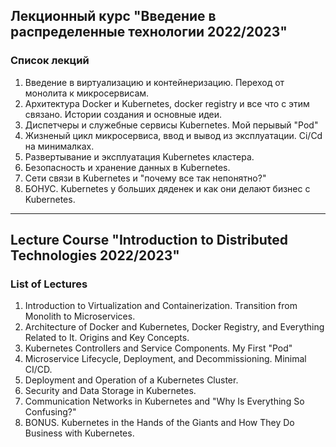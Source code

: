 ## Лекционный курс "Введение в распределенные технологии 2022/2023"
### Список лекций
1. Введение в виртуализацию и контейнеризацию. Переход от монолита к микросервисам.
2. Архитектура Docker и Kubernetes, docker registry и все что с этим связано. Истории создания и основные идеи.
3. Диспетчеры и служебные сервисы Kubernetes. Мой перывый "Pod"
4. Жизненый цикл микросервиса, ввод и вывод из эксплуатации. Ci/Cd на минималках.
5. Развертывание и эксплуатация Kubernetes кластера.
6. Безопасность и хранение данных в Kubernetes.
7. Сети связи в Kubernetes и "почему все так непонятно?"
8. БОНУС. Kubernetes у больших дяденек и как они делают бизнес с Kubernetes.


------



## Lecture Course "Introduction to Distributed Technologies 2022/2023"
### List of Lectures

1. Introduction to Virtualization and Containerization. Transition from Monolith to Microservices.
2. Architecture of Docker and Kubernetes, Docker Registry, and Everything Related to It. Origins and Key Concepts.
3. Kubernetes Controllers and Service Components. My First "Pod"
4. Microservice Lifecycle, Deployment, and Decommissioning. Minimal CI/CD.
5. Deployment and Operation of a Kubernetes Cluster.
6. Security and Data Storage in Kubernetes.
7. Communication Networks in Kubernetes and "Why Is Everything So Confusing?"
8. BONUS. Kubernetes in the Hands of the Giants and How They Do Business with Kubernetes.
